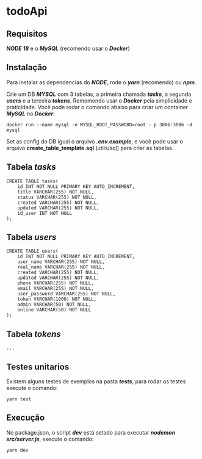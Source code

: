 # todoApi

## Requisitos
**_NODE 18_** e o **_MySQL_** (recomendo usar o **_Docker_**)

## Instalação
Para instalar as dependencias do **_NODE_**, rode o **_yarn_** (recomendo) ou **_npm_**.

Crie um DB **_MYSQL_** com 3 tabelas, a primeira chamada **_tasks_**, a segunda **_users_** e a terceira **_tokens_**.
Remomendo usar o **_Docker_** pela simplicidade e praticidade.
Você pode rodar o comando abaixo para criar um container **_MySQL_** no **_Docker_**:

```
docker run --name mysql -e MYSQL_ROOT_PASSWORD=root - p 3006:3006 -d mysql
```

Set as config do DB igual o arquivo **_.env.example_**, e você pode usar o arquivo ****create_table_template.sql**** (utils/sql) para criar as tabelas.

## Tabela **_tasks_**
```
CREATE TABLE tasks(  
    id INT NOT NULL PRIMARY KEY AUTO_INCREMENT,
    title VARCHAR(255) NOT NULL,
    status VARCHAR(255) NOT NULL,
    created VARCHAR(255) NOT NULL,
    updated VARCHAR(255) NOT NULL,
    id_user INT NOT NULL
);
```

## Tabela **_users_**
```
CREATE TABLE users(  
    id INT NOT NULL PRIMARY KEY AUTO_INCREMENT,
    user_name VARCHAR(255) NOT NULL,
    real_name VARCHAR(255) NOT NULL,
    created VARCHAR(255) NOT NULL,
    updated VARCHAR(255) NOT NULL,
    phone VARCHAR(255) NOT NULL,
    email VARCHAR(255) NOT NULL,
    user_password VARCHAR(255) NOT NULL,
    token VARCHAR(1000) NOT NULL,
    admin VARCHAR(50) NOT NULL,
    online VARCHAR(50) NOT NULL
);
```

## Tabela **_tokens_**
```
...
```

## Testes unitarios
Existem alguns testes de exemplos na pasta **_tests_**, para rodar os testes execute o comando:
```
yarn test
```

## Execução
No package.json, o script **_dev_** está setado para executar **_nodemon src/server.js_**, execute o comando:
```
yarn dev
```